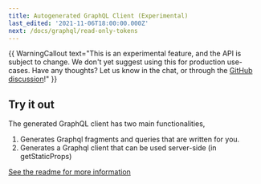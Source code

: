 ```yaml
---
title: Autogenerated GraphQL Client (Experimental)
last_edited: '2021-11-06T18:00:00.000Z'
next: /docs/graphql/read-only-tokens
---
```


{{ WarningCallout text="This is an experimental feature, and the API is subject to change. We don't yet suggest using this for production use-cases. Have any thoughts? Let us know in the chat, or through the [GitHub discussion](https://github.com/tinacms/tinacms/discussions/2249)!" }}

## Try it out

The generated GraphQL client has two main functionalities,

1. Generates Graphql fragments and queries that are written for you.
2. Generates a Graphql client that can be used server-side (in getStaticProps)

[See the readme for more information](https://github.com/tinacms/tinacms/blob/main/packages/%40tinacms/cli/GeneratedClientDocs.md)
